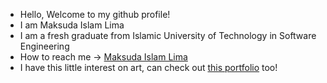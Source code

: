 * Hello, Welcome to my github profile!
* I am Maksuda Islam Lima
* I am a fresh graduate from Islamic University of Technology in Software Engineering
* How to reach me -> <a href="https://www.linkedin.com/in/maksuda-islam-lima-063/">Maksuda Islam Lima</a>
* I have this little interest on art, can check out <a href="https://www.behance.net/maksudalima">this portfolio</a> too! 

<!--
**kima063/kima063** is a ✨ _special_ ✨ repository because its `README.md` (this file) appears on your GitHub profile.

Here are some ideas to get you started:

- 🔭 I’m currently working on ...
- 🌱 I’m currently learning ...
- 👯 I’m looking to collaborate on ...
- 🤔 I’m looking for help with ...
- 💬 Ask me about ...
- 📫 How to reach me: ...
- 😄 Pronouns: ...
- ⚡ Fun fact: ...
-->
